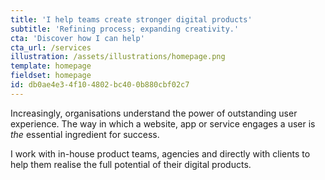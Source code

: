 ```yaml
---
title: 'I help teams create stronger digital products'
subtitle: 'Refining process; expanding creativity.'
cta: 'Discover how I can help'
cta_url: /services
illustration: /assets/illustrations/homepage.png
template: homepage
fieldset: homepage
id: db0ae4e3-4f10-4802-bc40-0b880cbf02c7
---
```

Increasingly, organisations understand the power of outstanding user experience. The way in which a website, app or service engages a user is *the* essential ingredient for success. 

I work with in-house product teams, agencies and directly with clients to help them realise the full potential of their digital products.